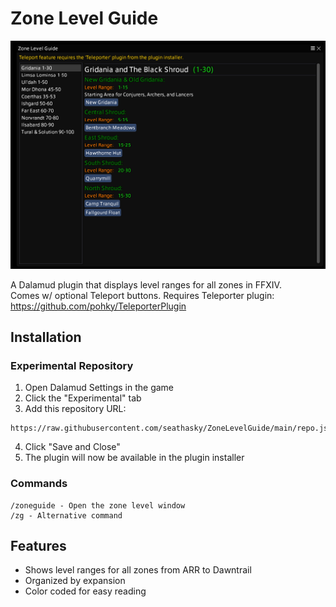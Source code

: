 # Zone Level Guide

![Zone Level Guide](https://raw.githubusercontent.com/seathasky/ZoneLevelGuide/refs/heads/main/Images/ZL4.png)

A Dalamud plugin that displays level ranges for all zones in FFXIV.<br>
Comes w/ optional Teleport buttons. Requires Teleporter plugin: https://github.com/pohky/TeleporterPlugin

## Installation

### Experimental Repository
1. Open Dalamud Settings in the game
2. Click the "Experimental" tab
3. Add this repository URL:
```
https://raw.githubusercontent.com/seathasky/ZoneLevelGuide/main/repo.json
```
4. Click "Save and Close"
5. The plugin will now be available in the plugin installer

### Commands
```
/zoneguide - Open the zone level window
/zg - Alternative command
```

## Features
- Shows level ranges for all zones from ARR to Dawntrail
- Organized by expansion
- Color coded for easy reading
